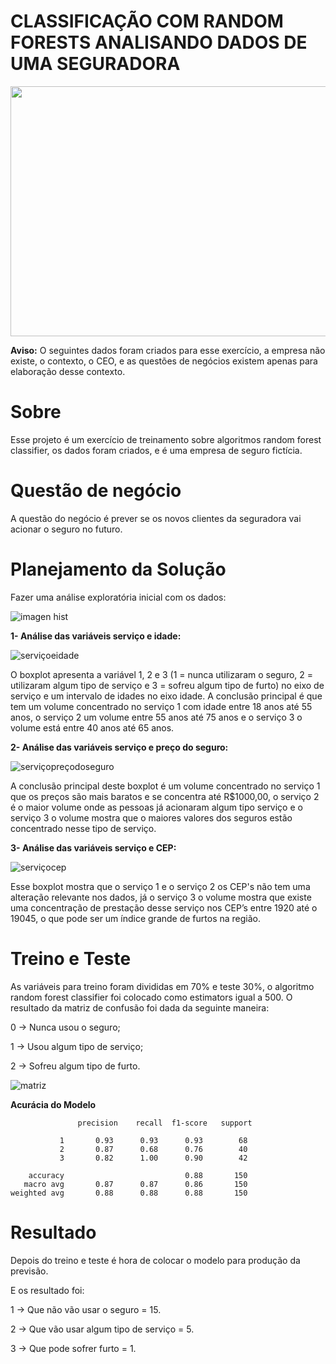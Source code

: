 # CLASSIFICAÇÃO COM RANDOM FORESTS ANALISANDO DADOS DE UMA SEGURADORA

<p align="center">
  <img width="1000" height="400" src="https://i.ytimg.com/vi/goPiwckWE9M/maxresdefault.jpg"/>
</p>


**Aviso:** O seguintes dados foram criados para esse exercício, a empresa não existe, o contexto, o CEO, e as questões de negócios existem apenas para elaboração desse contexto.

# Sobre

Esse projeto é um exercício de treinamento sobre algoritmos random forest classifier, os dados foram criados, e é uma empresa de seguro fictícia. 


# Questão de negócio

A questão do negócio é prever se os novos clientes da seguradora vai acionar o seguro no futuro.



# Planejamento da Solução

Fazer uma análise exploratória inicial com os dados: 

![imagen hist](https://user-images.githubusercontent.com/82332461/141700204-ad899a36-5747-43eb-9512-97bc37804e55.png)


**1- Análise das variáveis serviço e idade:**
 
 
 ![serviçoeidade](https://user-images.githubusercontent.com/82332461/141700326-ae1a59ef-94e6-44b9-879c-46b2fd8660db.png)


O boxplot apresenta a variável 1, 2 e 3 (1 = nunca utilizaram o seguro, 2 = utilizaram algum tipo de serviço e 3 = sofreu algum tipo de furto) no eixo de serviço e um intervalo de idades no eixo idade. A conclusão principal é que tem um volume concentrado no serviço 1 com idade entre 18 anos até 55 anos, o serviço 2 um volume entre 55 anos até 75 anos e o serviço 3 o volume está  entre 40 anos até 65 anos.


**2- Análise das variáveis serviço e preço do seguro:**

![serviçopreçodoseguro](https://user-images.githubusercontent.com/82332461/141700733-0afaa0c9-0ee8-49df-ad61-5fb229d85402.png)


A conclusão principal deste boxplot é um volume concentrado no serviço 1 que os preços são mais baratos e se concentra até R$1000,00, o serviço 2 é o maior volume onde as pessoas já acionaram algum tipo serviço e o serviço 3 o volume mostra que o maiores valores dos seguros estão concentrado nesse tipo de serviço.



**3- Análise das variáveis serviço e CEP:**

![serviçocep](https://user-images.githubusercontent.com/82332461/141701042-8278d881-7390-4314-8a5c-8bd8c88ec8fd.png)


Esse boxplot mostra que o serviço 1 e o serviço 2 os CEP's não tem uma alteração relevante nos dados, já o serviço 3 o volume mostra que existe uma concentração de prestação desse serviço nos CEP’s  entre 1920 até o 19045, o que pode ser um índice grande de furtos na região.


# Treino e Teste


As variáveis para treino foram divididas em 70% e teste 30%, o algoritmo random forest classifier foi colocado como estimators igual a 500. 
O resultado da matriz de confusão foi dada da seguinte maneira:

0 → Nunca usou o seguro;

1 → Usou algum tipo de serviço;

2 → Sofreu algum tipo de furto.

![matriz](https://user-images.githubusercontent.com/82332461/141701493-bd02ca09-422c-4aac-9077-b8b3b162ef09.png)

**Acurácia do Modelo**

                   precision    recall  f1-score   support

               1       0.93      0.93      0.93        68
               2       0.87      0.68      0.76        40
               3       0.82      1.00      0.90        42

        accuracy                           0.88       150
       macro avg       0.87      0.87      0.86       150
    weighted avg       0.88      0.88      0.88       150



# Resultado 

Depois do treino e teste é hora de colocar o modelo para produção da previsão.

E os resultado foi:

1 → Que não vão usar o seguro = 15.

2 → Que vão usar algum tipo de serviço = 5.

3 → Que pode sofrer furto = 1.





 





